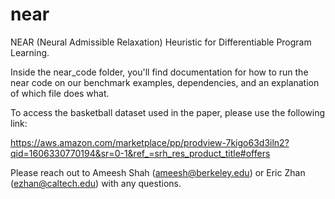 # near

NEAR (Neural Admissible Relaxation) Heuristic for Differentiable Program Learning.

Inside the near_code folder, you'll find documentation for how to run the near code on our benchmark examples, dependencies, and an explanation of which file does what.

To access the basketball dataset used in the paper, please use the following link:

https://aws.amazon.com/marketplace/pp/prodview-7kigo63d3iln2?qid=1606330770194&sr=0-1&ref_=srh_res_product_title#offers

Please reach out to Ameesh Shah (ameesh@berkeley.edu) or Eric Zhan (ezhan@caltech.edu) with any questions.
